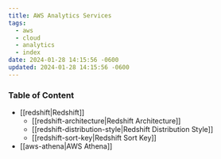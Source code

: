 ```yaml
---
title: AWS Analytics Services
tags:
  - aws
  - cloud
  - analytics
  - index
date: 2024-01-28 14:15:56 -0600
updated: 2024-01-28 14:15:56 -0600
---
```


### Table of Content

* [[redshift|Redshift]]
	* [[redshift-architecture|Redshift Architecture]]
	* [[redshift-distribution-style|Redshift Distribution Style]]
	* [[redshift-sort-key|Redshift Sort Key]]
* [[aws-athena|AWS Athena]]
